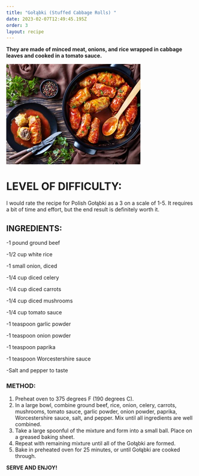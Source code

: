 ```yaml
---
title: "Gołąbki (Stuffed Cabbage Rolls) "
date: 2023-02-07T12:49:45.195Z
order: 3
layout: recipe
---
```

**They are made of minced meat, onions, and rice wrapped in cabbage leaves and cooked in a tomato sauce.**

![](../uploads/uyjnh.jpg)

# **LEVEL OF DIFFICULTY:**

I would rate the recipe for Polish Gołąbki as a 3 on a scale of 1-5. It requires a bit of time and effort, but the end result is definitely worth it.

## **INGREDIENTS:**

\-1 pound ground beef 

\-1/2 cup white rice 

\-1 small onion, diced 

\-1/4 cup diced celery 

\-1/4 cup diced carrots 

\-1/4 cup diced mushrooms 

\-1/4 cup tomato sauce 

\-1 teaspoon garlic powder 

\-1 teaspoon onion powder 

\-1 teaspoon paprika 

\-1 teaspoon Worcestershire sauce 

\-Salt and pepper to taste

### **METHOD:**

1. Preheat oven to 375 degrees F (190 degrees C).
2. In a large bowl, combine ground beef, rice, onion, celery, carrots, mushrooms, tomato sauce, garlic powder, onion powder, paprika, Worcestershire sauce, salt, and pepper. Mix until all ingredients are well combined. 
3. Take a large spoonful of the mixture and form into a small ball. Place on a greased baking sheet. 
4. Repeat with remaining mixture until all of the Gołąbki are formed. 
5. Bake in preheated oven for 25 minutes, or until Gołąbki are cooked through. 

**SERVE AND ENJOY!**